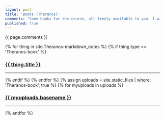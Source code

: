 ```yaml
---
layout: post
title: 'Books (Theranos)'
comments: "Some books for the course, all freely available to you. I write the problems for the course, so the book problems aren't graded and we're not trying to 'hunt and peck' looking for answers for the next set."
published: true
---
```


{{ page.comments }}

<div>
{% for thing in site.Theranos-markdown_notes %}
  {% if thing.type == 'Theranos-book' %}
    <h3><a href="{{ thing.url | relative_url }}">{{ thing.title }}</a></h3><hr/>
  {% endif %}
{% endfor %}
{% assign uploads = site.static_files | where: 'Theranos-book', true %}
{% for myuploads in uploads %}
  <h3><a href= "{{ site.baseurl }}/{{ myuploads.path }}">{{ myuploads.basename }}</a></h3><hr/>
{% endfor %}
</div>
